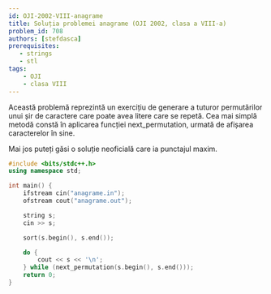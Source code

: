 ```yaml
---
id: OJI-2002-VIII-anagrame
title: Soluția problemei anagrame (OJI 2002, clasa a VIII-a)
problem_id: 708
authors: [stefdasca]
prerequisites:
   - strings
   - stl
tags:
    - OJI
    - clasa VIII
---
```


Această problemă reprezintă un exercițiu de generare a tuturor permutărilor unui
șir de caractere care poate avea litere care se repetă. Cea mai simplă metodă
constă în aplicarea funcției next_permutation, urmată de afișarea caracterelor
în sine.

Mai jos puteți găsi o soluție neoficială care ia punctajul maxim.

```cpp
#include <bits/stdc++.h>
using namespace std;

int main() {
    ifstream cin("anagrame.in");
    ofstream cout("anagrame.out");

    string s;
    cin >> s;

    sort(s.begin(), s.end());

    do {
        cout << s << '\n';
    } while (next_permutation(s.begin(), s.end()));
    return 0;
}
```
